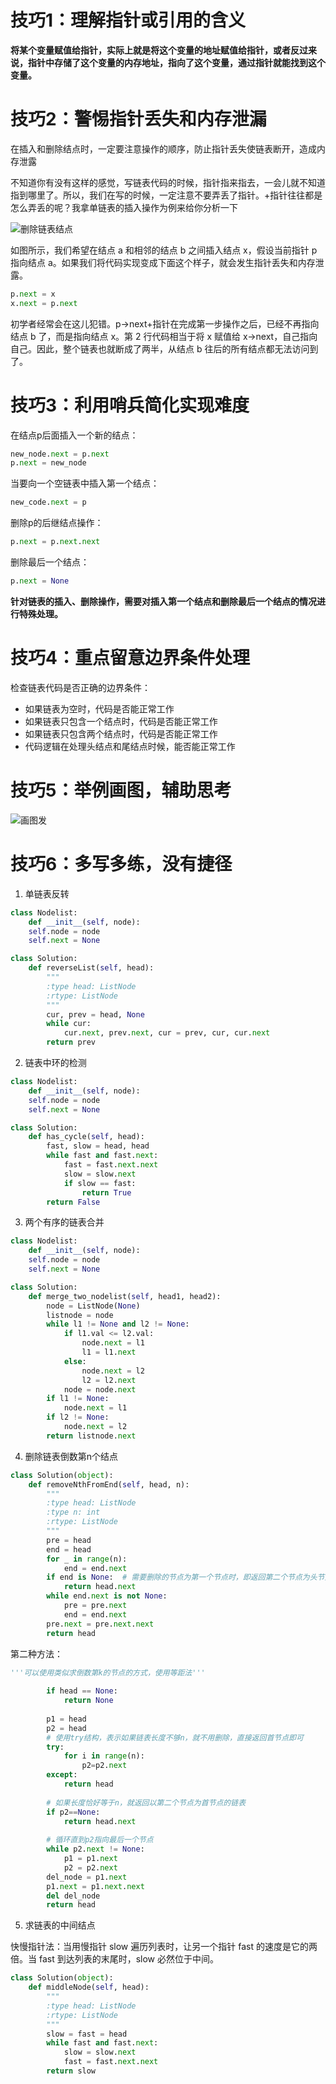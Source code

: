
# 技巧1：理解指针或引用的含义

**将某个变量赋值给指针，实际上就是将这个变量的地址赋值给指针，或者反过来说，指针中存储了这个变量的内存地址，指向了这个变量，通过指针就能找到这个变量。**

# 技巧2：警惕指针丢失和内存泄漏

在插入和删除结点时，一定要注意操作的顺序，防止指针丢失使链表断开，造成内存泄露

不知道你有没有这样的感觉，写链表代码的时候，指针指来指去，一会儿就不知道指到哪里了。所以，我们在写的时候，一定注意不要弄丢了指针。+指针往往都是怎么弄丢的呢？我拿单链表的插入操作为例来给你分析一下

![删除链表结点](https://img2018.cnblogs.com/blog/1256425/201810/1256425-20181005114852493-254453134.png)

如图所示，我们希望在结点 a 和相邻的结点 b 之间插入结点 x，假设当前指针 p 指向结点 a。如果我们将代码实现变成下面这个样子，就会发生指针丢失和内存泄露。
```python
p.next = x
x.next = p.next
```
初学者经常会在这儿犯错。p->next+指针在完成第一步操作之后，已经不再指向结点 b 了，而是指向结点 x。第 2 行代码相当于将 x 赋值给 x->next，自己指向自己。因此，整个链表也就断成了两半，从结点 b 往后的所有结点都无法访问到了。

# 技巧3：利用哨兵简化实现难度

在结点p后面插入一个新的结点：
```python
new_node.next = p.next
p.next = new_node
```
当要向一个空链表中插入第一个结点：
```python
new_code.next = p
```

删除p的后继结点操作：
```python
p.next = p.next.next
```
删除最后一个结点：
```python
p.next = None
```

**针对链表的插入、删除操作，需要对插入第一个结点和删除最后一个结点的情况进行特殊处理。**

# 技巧4：重点留意边界条件处理

检查链表代码是否正确的边界条件：
- 如果链表为空时，代码是否能正常工作
- 如果链表只包含一个结点时，代码是否能正常工作
- 如果链表只包含两个结点时，代码是否能正常工作
- 代码逻辑在处理头结点和尾结点时候，能否能正常工作

# 技巧5：举例画图，辅助思考

![画图发](https://img2018.cnblogs.com/blog/1256425/201810/1256425-20181005120252681-1705580262.png)

# 技巧6：多写多练，没有捷径

1. 单链表反转
```python
class Nodelist:
    def __init__(self, node):
    self.node = node
    self.next = None
```
```python
class Solution:
    def reverseList(self, head):
        """
        :type head: ListNode
        :rtype: ListNode
        """
        cur, prev = head, None
        while cur:
            cur.next, prev.next, cur = prev, cur, cur.next
        return prev
```

2. 链表中环的检测
```python
class Nodelist:
    def __init__(self, node):
    self.node = node
    self.next = None
```
```python
class Solution:
    def has_cycle(self, head):
        fast, slow = head, head
        while fast and fast.next:
            fast = fast.next.next
            slow = slow.next
            if slow == fast:
                return True
        return False
```

3. 两个有序的链表合并
```python
class Nodelist:
    def __init__(self, node):
    self.node = node
    self.next = None
```
```python
class Solution:
    def merge_two_nodelist(self, head1, head2):
        node = ListNode(None)
        listnode = node
        while l1 != None and l2 != None:
            if l1.val <= l2.val:
                node.next = l1
                l1 = l1.next
            else:
                node.next = l2
                l2 = l2.next
            node = node.next
        if l1 != None:
            node.next = l1
        if l2 != None:
            node.next = l2
        return listnode.next
```

4. 删除链表倒数第n个结点
```python
class Solution(object):
    def removeNthFromEnd(self, head, n):
        """
        :type head: ListNode
        :type n: int
        :rtype: ListNode
        """
        pre = head
        end = head
        for _ in range(n):
            end = end.next
        if end is None:  # 需要删除的节点为第一个节点时，即返回第二个节点为头节点的链表
            return head.next
        while end.next is not None:
            pre = pre.next
            end = end.next
        pre.next = pre.next.next 
        return head
```
第二种方法：
```python
'''可以使用类似求倒数第k的节点的方式，使用等距法'''
        
        if head == None:
            return None
        
        p1 = head
        p2 = head 
        # 使用try结构，表示如果链表长度不够n，就不用删除，直接返回首节点即可
        try:
            for i in range(n):
                p2=p2.next
        except:
            return head
        
        # 如果长度恰好等于n，就返回以第二个节点为首节点的链表
        if p2==None:
            return head.next
        
        # 循环直到p2指向最后一个节点
        while p2.next != None:
            p1 = p1.next
            p2 = p2.next
        del_node = p1.next
        p1.next = p1.next.next
        del del_node
        return head
```

5. 求链表的中间结点

快慢指针法：当用慢指针 slow 遍历列表时，让另一个指针 fast 的速度是它的两倍。当 fast 到达列表的末尾时，slow 必然位于中间。
```python
class Solution(object):
    def middleNode(self, head):
        """
        :type head: ListNode
        :rtype: ListNode
        """
        slow = fast = head
        while fast and fast.next:
            slow = slow.next
            fast = fast.next.next
        return slow
```
